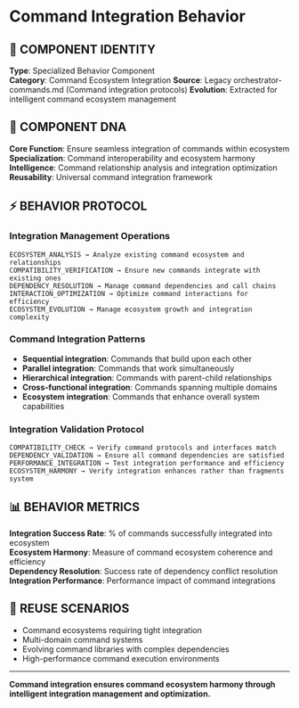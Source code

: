 # Command Integration Behavior

## 🎯 COMPONENT IDENTITY
**Type**: Specialized Behavior Component  
**Category**: Command Ecosystem Integration
**Source**: Legacy orchestrator-commands.md (Command integration protocols)
**Evolution**: Extracted for intelligent command ecosystem management

## 🧬 COMPONENT DNA
**Core Function**: Ensure seamless integration of commands within ecosystem  
**Specialization**: Command interoperability and ecosystem harmony  
**Intelligence**: Command relationship analysis and integration optimization
**Reusability**: Universal command integration framework

## ⚡ BEHAVIOR PROTOCOL

### Integration Management Operations
```
ECOSYSTEM_ANALYSIS → Analyze existing command ecosystem and relationships
COMPATIBILITY_VERIFICATION → Ensure new commands integrate with existing ones
DEPENDENCY_RESOLUTION → Manage command dependencies and call chains
INTERACTION_OPTIMIZATION → Optimize command interactions for efficiency
ECOSYSTEM_EVOLUTION → Manage ecosystem growth and integration complexity
```

### Command Integration Patterns
- **Sequential integration**: Commands that build upon each other
- **Parallel integration**: Commands that work simultaneously  
- **Hierarchical integration**: Commands with parent-child relationships
- **Cross-functional integration**: Commands spanning multiple domains
- **Ecosystem integration**: Commands that enhance overall system capabilities

### Integration Validation Protocol
```
COMPATIBILITY_CHECK → Verify command protocols and interfaces match
DEPENDENCY_VALIDATION → Ensure all command dependencies are satisfied
PERFORMANCE_INTEGRATION → Test integration performance and efficiency
ECOSYSTEM_HARMONY → Verify integration enhances rather than fragments system
```

## 📊 BEHAVIOR METRICS
**Integration Success Rate**: % of commands successfully integrated into ecosystem  
**Ecosystem Harmony**: Measure of command ecosystem coherence and efficiency  
**Dependency Resolution**: Success rate of dependency conflict resolution  
**Integration Performance**: Performance impact of command integrations

## 🎯 REUSE SCENARIOS
- Command ecosystems requiring tight integration
- Multi-domain command systems
- Evolving command libraries with complex dependencies
- High-performance command execution environments

---
**Command integration ensures command ecosystem harmony through intelligent integration management and optimization.**